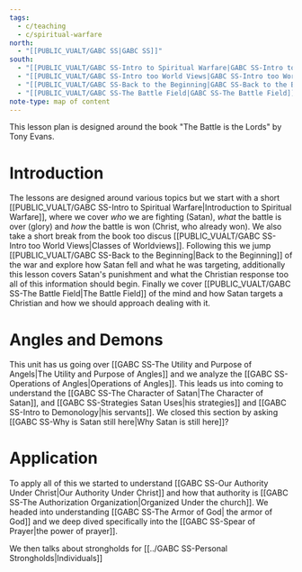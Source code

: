 ```yaml
---
tags:
  - c/teaching
  - c/spiritual-warfare
north:
  - "[[PUBLIC_VUALT/GABC SS|GABC SS]]"
south:
  - "[[PUBLIC_VUALT/GABC SS-Intro to Spiritual Warfare|GABC SS-Intro to Spiritual Warfare]]"
  - "[[PUBLIC_VUALT/GABC SS-Intro too World Views|GABC SS-Intro too World Views]]"
  - "[[PUBLIC_VUALT/GABC SS-Back to the Beginning|GABC SS-Back to the Beginning]]"
  - "[[PUBLIC_VUALT/GABC SS-The Battle Field|GABC SS-The Battle Field]]"
note-type: map of content
---
```

This lesson plan is designed around the book "The Battle is the Lords" by Tony Evans.

# Introduction
The lessons are designed around various topics but we start with a short [[PUBLIC_VUALT/GABC SS-Intro to Spiritual Warfare|Introduction to Spiritual Warfare]], where we cover *who* we are fighting (Satan), *what* the battle is over (glory) and *how* the battle is won (Christ, who already won). We also take a short break from the book too discus [[PUBLIC_VUALT/GABC SS-Intro too World Views|Classes of Worldviews]]. Following this we jump [[PUBLIC_VUALT/GABC SS-Back to the Beginning|Back to the Beginning]] of the war and explore how Satan fell and what he was targeting, additionally this lesson covers Satan's punishment and what the Christian response too all of this information should begin. Finally we cover [[PUBLIC_VUALT/GABC SS-The Battle Field|The Battle Field]] of the mind and how Satan targets a Christian and how we should approach dealing with it.

# Angles and Demons
This unit has us going over [[GABC SS-The Utility and Purpose of Angels|The Utility and Purpose of Angles]] and we analyze the [[GABC SS-Operations of Angles|Operations of Angles]]. This leads us into coming to understand the [[GABC SS-The Character of Satan|The Character of Satan]],  and [[GABC SS-Strategies Satan Uses|his strategies]] and [[GABC SS-Intro to Demonology|his servants]]. We closed this section by asking [[GABC SS-Why is Satan still here|Why Satan is still here]]?

# Application
To apply all of this we started to understand [[GABC SS-Our Authority Under Christ|Our Authority Under Christ]] and how that authority is [[GABC SS-The Authorization Organization|Organized Under the church]].  We headed into understanding [[GABC SS-The Armor of God| the armor of God]] and we deep dived specifically into the [[GABC SS-Spear of Prayer|the power of prayer]].

We then talks about strongholds for [[../GABC SS-Personal Strongholds|Individuals]]